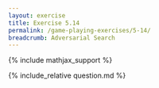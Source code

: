 ```yaml
---
layout: exercise
title: Exercise 5.14
permalink: /game-playing-exercises/5-14/
breadcrumb: Adversarial Search
---
```


{% include mathjax_support %}

<div><i class="arrow-up" data-chapter="game-playing-exercises" data-exercise="ex_14" data-rating="0"></i></div>
{% include_relative question.md %}
